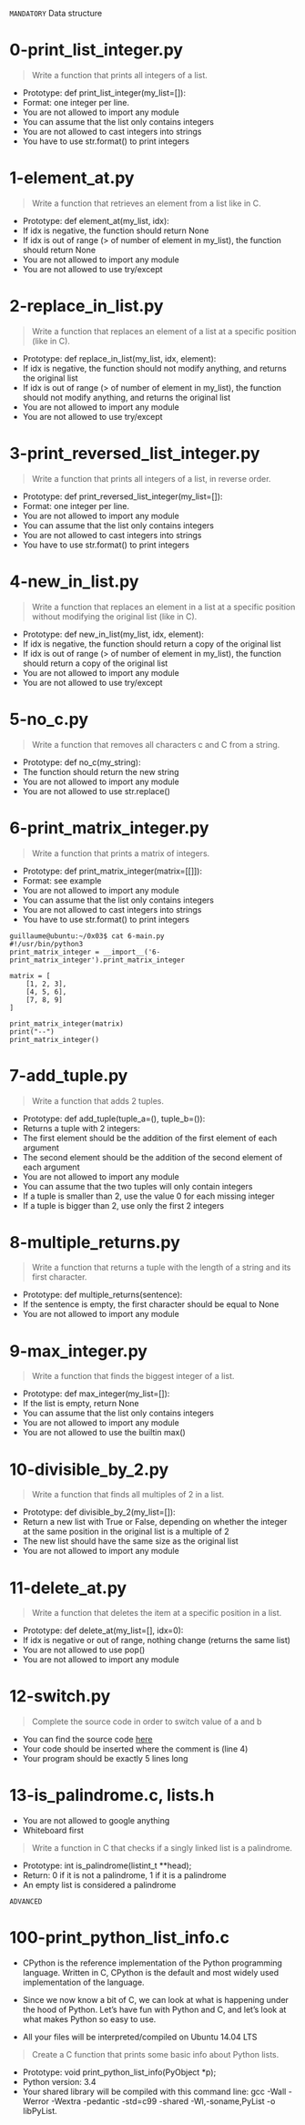 
 ``` MANDATORY ``` Data structure

# 0-print_list_integer.py

> Write a function that prints all integers of a list.

- Prototype: def print_list_integer(my_list=[]):
- Format: one integer per line.
- You are not allowed to import any module
- You can assume that the list only contains integers
- You are not allowed to cast integers into strings
- You have to use str.format() to print integers

  
# 1-element_at.py

> Write a function that retrieves an element from a list like in C.

- Prototype: def element_at(my_list, idx):
- If idx is negative, the function should return None
- If idx is out of range (> of number of element in my_list), the function should return None
- You are not allowed to import any module
- You are not allowed to use try/except

  
# 2-replace_in_list.py

> Write a function that replaces an element of a list at a specific position (like in C).

- Prototype: def replace_in_list(my_list, idx, element):
- If idx is negative, the function should not modify anything, and returns the original list
- If idx is out of range (> of number of element in my_list), the function should not modify anything, and returns the original list
- You are not allowed to import any module
- You are not allowed to use try/except

  
# 3-print_reversed_list_integer.py

> Write a function that prints all integers of a list, in reverse order.

- Prototype: def print_reversed_list_integer(my_list=[]):
- Format: one integer per line.
- You are not allowed to import any module
- You can assume that the list only contains integers
- You are not allowed to cast integers into strings
- You have to use str.format() to print integers

  
# 4-new_in_list.py

> Write a function that replaces an element in a list at a specific position without modifying the original list (like in C).

- Prototype: def new_in_list(my_list, idx, element):
- If idx is negative, the function should return a copy of the original list
- If idx is out of range (> of number of element in my_list), the function should return a copy of the original list
- You are not allowed to import any module
- You are not allowed to use try/except

  
# 5-no_c.py

> Write a function that removes all characters c and C from a string.

- Prototype: def no_c(my_string):
- The function should return the new string
- You are not allowed to import any module
- You are not allowed to use str.replace()

  
# 6-print_matrix_integer.py

> Write a function that prints a matrix of integers.

- Prototype: def print_matrix_integer(matrix=[[]]):
- Format: see example
- You are not allowed to import any module
- You can assume that the list only contains integers
- You are not allowed to cast integers into strings
- You have to use str.format() to print integers

```
guillaume@ubuntu:~/0x03$ cat 6-main.py
#!/usr/bin/python3
print_matrix_integer = __import__('6-print_matrix_integer').print_matrix_integer

matrix = [
    [1, 2, 3],
    [4, 5, 6],
    [7, 8, 9]
]

print_matrix_integer(matrix)
print("--")
print_matrix_integer()

```

  
# 7-add_tuple.py

> Write a function that adds 2 tuples.

- Prototype: def add_tuple(tuple_a=(), tuple_b=()):
- Returns a tuple with 2 integers:
- The first element should be the addition of the first element of each argument
- The second element should be the addition of the second element of each argument
- You are not allowed to import any module
- You can assume that the two tuples will only contain integers
- If a tuple is smaller than 2, use the value 0 for each missing integer
- If a tuple is bigger than 2, use only the first 2 integers

  
# 8-multiple_returns.py

> Write a function that returns a tuple with the length of a string and its first character.

- Prototype: def multiple_returns(sentence):
- If the sentence is empty, the first character should be equal to None
- You are not allowed to import any module

  
# 9-max_integer.py

> Write a function that finds the biggest integer of a list.

- Prototype: def max_integer(my_list=[]):
- If the list is empty, return None
- You can assume that the list only contains integers
- You are not allowed to import any module
- You are not allowed to use the builtin max()

  
# 10-divisible_by_2.py

> Write a function that finds all multiples of 2 in a list.

- Prototype: def divisible_by_2(my_list=[]):
- Return a new list with True or False, depending on whether the integer at the same position in the original list is a multiple of 2
- The new list should have the same size as the original list
- You are not allowed to import any module

  
# 11-delete_at.py

> Write a function that deletes the item at a specific position in a list.

- Prototype: def delete_at(my_list=[], idx=0):
- If idx is negative or out of range, nothing change (returns the same list)
- You are not allowed to use pop()
- You are not allowed to import any module

  
# 12-switch.py

> Complete the source code in order to switch value of a and b

- You can find the source code [here](https://alx-intranet.hbtn.io/rltoken/Iwhtw8ZaGLN7TIzodKGnYA)
- Your code should be inserted where the comment is (line 4)
- Your program should be exactly 5 lines long

  
# 13-is_palindrome.c, lists.h

- You are not allowed to google anything
- Whiteboard first
> Write a function in C that checks if a singly linked list is a palindrome.

- Prototype: int is_palindrome(listint_t **head);
- Return: 0 if it is not a palindrome, 1 if it is a palindrome
- An empty list is considered a palindrome

  
``` ADVANCED ```


# 100-print_python_list_info.c

- CPython is the reference implementation of the Python programming language. Written in C, CPython is the default and most widely used implementation of the language.
- Since we now know a bit of C, we can look at what is happening under the hood of Python. Let’s have fun with Python and C, and let’s look at what makes Python so easy to use.

- All your files will be interpreted/compiled on Ubuntu 14.04 LTS


> Create a C function that prints some basic info about Python lists.

- Prototype: void print_python_list_info(PyObject *p);
- Python version: 3.4
- Your shared library will be compiled with this command line: gcc -Wall -Werror -Wextra -pedantic -std=c99 -shared -Wl,-soname,PyList -o libPyList.
